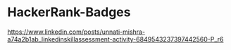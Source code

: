 # HackerRank-Badges
https://www.linkedin.com/posts/unnati-mishra-a74a2b1ab_linkedinskillassessment-activity-6849543237397442560-P_r6

